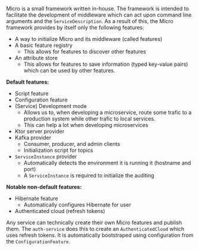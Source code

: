 Micro is a small framework written in-house. The framework is intended to
facilitate the development of middleware which can act upon command line
arguments and the `ServiceDescription`. As a result of this, the Micro framework
provides by itself only the following features:

- A way to initialize Micro and its middleware (called features)
- A basic feature registry
  - This allows for features to discover other features
- An attribute store
  - This allows for features to save information (typed key-value pairs) which
    can be used by other features.

__Default features:__

- Script feature
- Configuration feature
- (Service) Development mode
  - Allows us to, when developing a microservice, route some trafic to a 
    production system while other trafic to local services.
  - This can help a lot when developing microservices
- Ktor server provider
- Kafka provider
  - Consumer, producer, and admin clients
  - Initialization script for topics
- `ServiceInstance` provider
  - Automatically detects the environment it is running it (hostname and port)
  - A `ServiceInstance` is required to initialize the auditing

__Notable non-default features:__

- Hibernate feature
  - Automatically configures Hibernate for user
- Authenticated cloud (refresh tokens)

Any service can technically create their own Micro features and publish them.
The `auth-service` does this to create an `AuthenticatedCloud` which uses
refresh tokens. It is automatically bootstraped using configuration from the
`ConfigurationFeature`.
